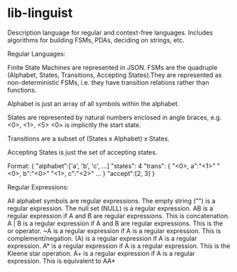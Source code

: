lib-linguist
============

Description language for regular and context-free languages. Includes algorithms for building FSMs, PDAs, deciding on strings, etc.

Regular Languages:

Finite State Machines are represented in JSON. FSMs are the quadruple (Alphabet, States, Transitions, Accepting States).They are represented 
as non-deterministic FSMs, i.e. they have transition relations rather than functions.

Alphabet is just an array of all symbols within the alphabet.

States are represented by natural numbers enclosed in angle braces, e.g. <0>, <1>, <5>
<0> is implicitly the start state.

Transitions are a subset of (States x Alphabet) x States.

Accepting States is just the set of accepting states.

Format:
{
    "alphabet":['a', 'b', 'c', ...]
    "states": 4
    "trans": {
        "<0>, a":"<1>"
        "<0>, b":"<0>"
        "<1>, c":"<2>"
        ...
    }
    "accept":[2, 3]
}

Regular Expressions:

All alphabet symbols are regular expressions.
The empty string ("") is a regular expression.
The null set (NULL) is a regular expression.
AB is a regular expression if A and B are regular expressions. This is concatenation.
A | B is a regular expression if A and B are regular expressions. This is the or operator.
~A is a regular expression if A is a regular expression. This is complement/negation.
(A) is a regular expression if A is a regular expression.
A\* is a regular expression if A is a regular expression. This is the Kleene star operation.
A+ is a regular expression if A is a regular expression. This is equivalent to AA\*
